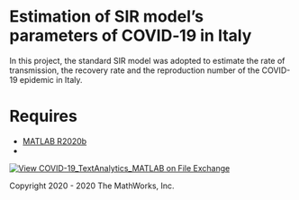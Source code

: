 # Estimation of SIR model’s parameters of COVID‑19 in Italy
In this project, the standard SIR model was adopted to estimate the rate of transmission, the recovery rate and the reproduction number of the COVID-19 epidemic in Italy.

# Requires
- [MATLAB R2020b](https://www.mathworks.com/products/matlab.html)
- 
[![View COVID-19_TextAnalytics_MATLAB on File Exchange](https://www.mathworks.com/matlabcentral/images/matlab-file-exchange.svg)](https://www.mathworks.com/matlabcentral/fileexchange/74942-covid-19_textanalytics_matlab)


Copyright 2020 - 2020 The MathWorks, Inc.
